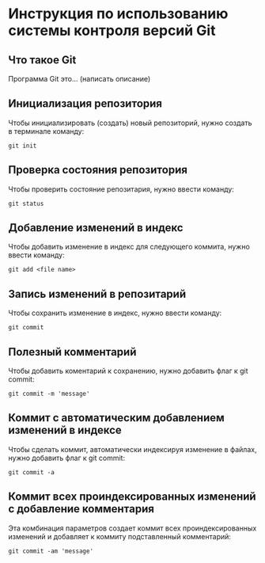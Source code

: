 # **Инструкция по использованию системы контроля версий Git**

## Что такое Git

Программа Git это... (написать описание)

## Инициализация репозитория

Чтобы инициализировать (создать) новый репозиторий, нужно создать в терминале команду:

    git init

## Проверка состояния репозитория

Чтобы проверить состояние репозитария, нужно ввести команду:

    git status

## Добавление изменений в индекс

Чтобы добавить изменение в индекс для следующего коммита, нужно ввести команду:

    git add <file name>

## Запись изменений в репозитарий

Чтобы сохранить изменение в индекс, нужно ввести команду:

    git commit

## Полезный комментарий

Чтобы добавить коментарий к сохранению, нужно добавить флаг к git commit:

    git commit -m 'message'

## Коммит с автоматическим добавлением изменений в индексе

Чтобы сделать коммит, автоматически индексируя изменение в файлах, нужно добавить флаг к git commit:

    git commit -a

## Коммит всех проиндексированных изменений c добавление комментария

Эта комбинация параметров создает коммит всех проиндексированных изменений и добавляет к коммиту подставленный комментарий:

    git commit -am 'message'

